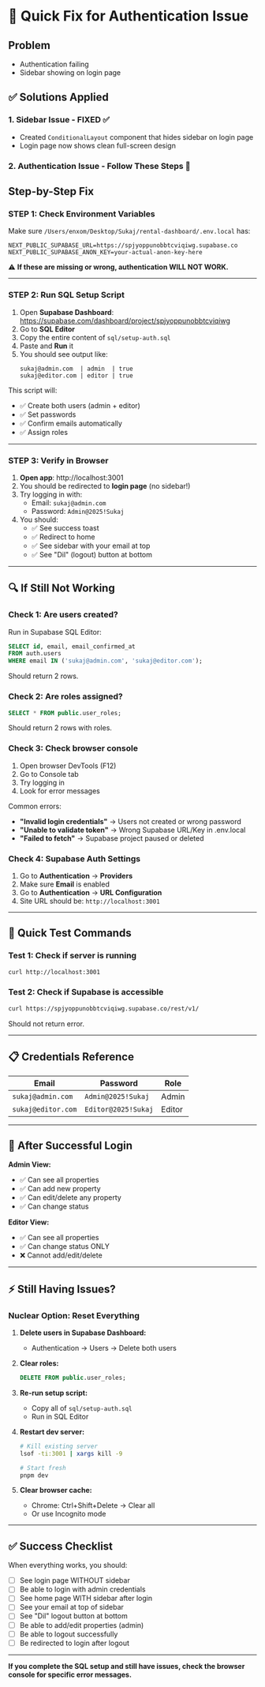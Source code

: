 # 🔧 Quick Fix for Authentication Issue

## Problem
- Authentication failing
- Sidebar showing on login page

## ✅ Solutions Applied

### 1. **Sidebar Issue - FIXED** ✅
- Created `ConditionalLayout` component that hides sidebar on login page
- Login page now shows clean full-screen design

### 2. **Authentication Issue - Follow These Steps** 🔐

## Step-by-Step Fix

### **STEP 1: Check Environment Variables**

Make sure `/Users/enxom/Desktop/Sukaj/rental-dashboard/.env.local` has:

```env
NEXT_PUBLIC_SUPABASE_URL=https://spjyoppunobbtcviqiwg.supabase.co
NEXT_PUBLIC_SUPABASE_ANON_KEY=your-actual-anon-key-here
```

⚠️ **If these are missing or wrong, authentication WILL NOT WORK.**

---

### **STEP 2: Run SQL Setup Script**

1. Open **Supabase Dashboard**: https://supabase.com/dashboard/project/spjyoppunobbtcviqiwg
2. Go to **SQL Editor**
3. Copy the entire content of `sql/setup-auth.sql`
4. Paste and **Run** it
5. You should see output like:
   ```
   sukaj@admin.com  | admin  | true
   sukaj@editor.com | editor | true
   ```

This script will:
- ✅ Create both users (admin + editor)
- ✅ Set passwords
- ✅ Confirm emails automatically
- ✅ Assign roles

---

### **STEP 3: Verify in Browser**

1. **Open app**: http://localhost:3001
2. You should be redirected to **login page** (no sidebar!)
3. Try logging in with:
   - Email: `sukaj@admin.com`
   - Password: `Admin@2025!Sukaj`
4. You should:
   - ✅ See success toast
   - ✅ Redirect to home
   - ✅ See sidebar with your email at top
   - ✅ See "Dil" (logout) button at bottom

---

## 🔍 If Still Not Working

### Check 1: Are users created?

Run in Supabase SQL Editor:
```sql
SELECT id, email, email_confirmed_at 
FROM auth.users 
WHERE email IN ('sukaj@admin.com', 'sukaj@editor.com');
```

Should return 2 rows.

### Check 2: Are roles assigned?

```sql
SELECT * FROM public.user_roles;
```

Should return 2 rows with roles.

### Check 3: Check browser console

1. Open browser DevTools (F12)
2. Go to Console tab
3. Try logging in
4. Look for error messages

Common errors:
- **"Invalid login credentials"** → Users not created or wrong password
- **"Unable to validate token"** → Wrong Supabase URL/Key in .env.local
- **"Failed to fetch"** → Supabase project paused or deleted

### Check 4: Supabase Auth Settings

1. Go to **Authentication** → **Providers**
2. Make sure **Email** is enabled
3. Go to **Authentication** → **URL Configuration**
4. Site URL should be: `http://localhost:3001`

---

## 🎯 Quick Test Commands

### Test 1: Check if server is running
```bash
curl http://localhost:3001
```

### Test 2: Check if Supabase is accessible
```bash
curl https://spjyoppunobbtcviqiwg.supabase.co/rest/v1/
```

Should not return error.

---

## 📋 Credentials Reference

| Email | Password | Role |
|-------|----------|------|
| `sukaj@admin.com` | `Admin@2025!Sukaj` | Admin |
| `sukaj@editor.com` | `Editor@2025!Sukaj` | Editor |

---

## 🚀 After Successful Login

**Admin View:**
- ✅ Can see all properties
- ✅ Can add new property
- ✅ Can edit/delete any property
- ✅ Can change status

**Editor View:**
- ✅ Can see all properties
- ✅ Can change status ONLY
- ❌ Cannot add/edit/delete

---

## ⚡ Still Having Issues?

### Nuclear Option: Reset Everything

1. **Delete users in Supabase Dashboard:**
   - Authentication → Users → Delete both users

2. **Clear roles:**
   ```sql
   DELETE FROM public.user_roles;
   ```

3. **Re-run setup script:**
   - Copy all of `sql/setup-auth.sql`
   - Run in SQL Editor

4. **Restart dev server:**
   ```bash
   # Kill existing server
   lsof -ti:3001 | xargs kill -9
   
   # Start fresh
   pnpm dev
   ```

5. **Clear browser cache:**
   - Chrome: Ctrl+Shift+Delete → Clear all
   - Or use Incognito mode

---

## ✅ Success Checklist

When everything works, you should:

- [ ] See login page WITHOUT sidebar
- [ ] Be able to login with admin credentials
- [ ] See home page WITH sidebar after login
- [ ] See your email at top of sidebar
- [ ] See "Dil" logout button at bottom
- [ ] Be able to add/edit properties (admin)
- [ ] Be able to logout successfully
- [ ] Be redirected to login after logout

---

**If you complete the SQL setup and still have issues, check the browser console for specific error messages.**
